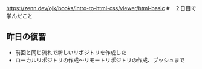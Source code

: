 https://zenn.dev/ojk/books/intro-to-html-css/viewer/html-basic
#　２日目で学んだこと
## 昨日の復習
- 前回と同じ流れで新しいリポジトリを作成した
- ローカルリポジトリの作成〜リモートリポジトリの作成、プッシュまで